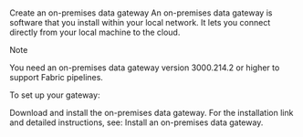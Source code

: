 # **[](https://learn.microsoft.com/en-us/fabric/data-factory/how-to-access-on-premises-data#create-an-on-premises-data-gateway)**

Create an on-premises data gateway
An on-premises data gateway is software that you install within your local network. It lets you connect directly from your local machine to the cloud.

 Note

You need an on-premises data gateway version 3000.214.2 or higher to support Fabric pipelines.

To set up your gateway:

Download and install the on-premises data gateway. For the installation link and detailed instructions, see: Install an on-premises data gateway.

